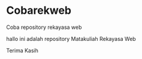 # Cobarekweb
Coba repository rekayasa web

hallo ini adalah repository Matakuliah Rekayasa Web

Terima Kasih
